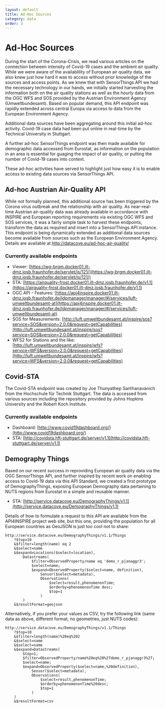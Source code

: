 ```yaml
---
layout: default
title: Ad-Hoc Sources
category: data
order: 3
---
```


# Ad-Hoc Sources

During the start of the Corona-Crisis, we read various articles on the connection between intensity of Covid-19 cases and the ambient air quality. 
While we were aware of the availablility of European air quality data, we also knew just how hard it was to access without prior knowledge of the sources and access points.
As we knew that with SensorThings API we had the necessary technology in our hands, we initially started harvesting the information both on the air quality stations as 
well as the hourly data from the OGC WFS and SOS provided by the Austrian Environment Agency (Umweltbundesamt). Based on popular demand, this API endpoint was 
rapidly extended across central Europa via access to data from the European Environment Agency. 

Additional data sources have been aggregating around this initial ad-hoc activity. Covid-19 case data had been put online in real-time by the Technical University in Stuttgart.

A further ad-hoc SensorThings endpoint was then made available for demographic data accessed from Eurostat, as information on the population in an area is essential for
guaging the impact of air quality, or putting the number of Covid-19 cases into context.

These ad-hoc activities have served to highlight just how easy it is to enable access to existing data sources via SensorThings API.

## Ad-hoc Austrian Air-Quality API

While not formally planned, this additional source has been triggered by the Corona virus outbreak and the relationship with air quality.
As near-real-time Austrian air-quality data was already available in accordance with INSPIRE and European reporting requirements via existing OGC WFS and SOS services,
 it was a fairly simple task to harvest these endpoints, transform the data as required and insert into a SensorThings API instance.
This endpoint is being dynamically extended as additional data sources become available from sources such as the European Environment Agency.
Details are available at http://datacove.eu/ad-hoc-air-quality/ 

### Currently available endpoints
* Viewer: [https://wg-brgm.docker01.ilt-dmz.iosb.fraunhofer.de/servlet/is/121/](https://wg-brgm.docker01.ilt-dmz.iosb.fraunhofer.de/servlet/is/121/)
* STA: [https://airquality-frost.docker01.ilt-dmz.iosb.fraunhofer.de/v1.1](https://airquality-frost.docker01.ilt-dmz.iosb.fraunhofer.de/v1.1) 
* OGC API - Features: [https://api4inspire.docker01.ilt-dmz.iosb.fraunhofer.de/ldpmanager/manager/#/services/luft-umweltbundesamt-at](https://api4inspire.docker01.ilt-dmz.iosb.fraunhofer.de/ldpmanager/manager/#/services/luft-umweltbundesamt-at)
* SOS for Measurements: [http://luft.umweltbundesamt.at/inspire/sos?service=SOS&version=2.0.0&request=getCapabilities](http://luft.umweltbundesamt.at/inspire/sos?service=SOS&version=2.0.0&request=getCapabilities) 
* WFS2 for Stations and the like: [http://luft.umweltbundesamt.at/inspire/wfs?service=WFS&version=2.0.0&request=getCapabilities](http://luft.umweltbundesamt.at/inspire/wfs?service=WFS&version=2.0.0&request=getCapabilities) 

## Covid-STA
The Covid-STA endpoint was created by Joe Thunyathep Santhanavanich from the Hochschule für Technik Stuttgart. 
The data is accessed from various sources including the repository provided by Johns Hopkins University and the Robert Koch Institute.

### Currently available endpoints
* Dashboard: [http://www.covid19dashboard.org/](http://www.covid19dashboard.org/)
* STA: [http://covidsta.hft-stuttgart.de/server/v1.1](http://covidsta.hft-stuttgart.de/server/v1.1) 

## Demography Things

Based on our recent success in reproviding European air quality data via the OGC SensorThings API, 
and further inspired by recent work on enabling access to Covid-19 data via this API Standard, 
we created a first prototype of DemographyThings, exposing European Demography data pertaining to NUTS regions from Eurostat in a simple and reusable manner.

* STA: [http://service.datacove.eu/DemographyThings/v1.1](http://service.datacove.eu/DemographyThings/v1.1) 

Details of how to formulate a request to this API are available from the API4INSPIRE project web site, but this one, providing the population for all European countries as GeoJSON is just too cool not to share:

```
http://service.datacove.eu/DemographyThings/v1.1/Things
    ?$top=10
    &$filter=length(name) eq 2
    &$select=name
    &$expand=Locations($select=location),
        Datastreams(
            $filter=ObservedProperty/name eq 'demo_r_pjanaggr3';
            $select=name;
            $expand=ObservedProperty($select=name, definition),
                Sensor($select=metadata),
                Observations(
                    $select=result,phenomenonTime;
                    $orderby=phenomenonTime desc;
                    $top=1
                )
        )
    &$resultFormat=geojson
```

Alternatively, if you prefer your values as CSV, try the following link (same data as above, different format, no geometries, just NUTS codes):

```
http://service.datacove.eu/DemographyThings/v1.1/Things
    ?$top=10
    &$filter=length(name)%20eq%202
    &$select=name
    &$select=name
    &$expand=Datastreams(
        $top=1;
        $filter=ObservedProperty/name%20eq%20%27demo_r_pjanaggr3%27;
        $select=name;
        $expand=ObservedProperty($select=name,%20definition),
            Sensor($select=metadata),
            Observations(
                $select=result,phenomenonTime;
                $orderby=phenomenonTime%20desc;
                $top=1
            )
    )
    &$resultFormat=csv
```
